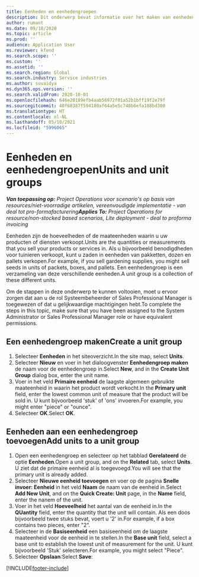 ```yaml
---
title: Eenheden en eenhedengroepen
description: Dit onderwerp bevat informatie over het maken van eenheden en eenhedengroepen in Dynamics 365 Project Operations.
author: rumant
ms.date: 09/18/2020
ms.topic: article
ms.prod: ''
audience: Application User
ms.reviewer: kfend
ms.search.scope: ''
ms.custom: ''
ms.assetid: ''
ms.search.region: Global
ms.search.industry: Service industries
ms.author: suvaidya
ms.dyn365.ops.version: ''
ms.search.validFrom: 2020-10-01
ms.openlocfilehash: 646e20189efb4aab56972f01a52b1bff19f2e79f
ms.sourcegitcommit: 40f68387f594180af64a5e5c748b6efa188bd300
ms.translationtype: HT
ms.contentlocale: nl-NL
ms.lasthandoff: 05/10/2021
ms.locfileid: "5996065"
---
```

# <a name="units-and-unit-groups"></a><span data-ttu-id="0459b-103">Eenheden en eenhedengroepen</span><span class="sxs-lookup"><span data-stu-id="0459b-103">Units and unit groups</span></span>

<span data-ttu-id="0459b-104">_**Van toepassing op:** Project Operations voor scenario's op basis van resources/niet-voorradige artikelen, vereenvoudigde implementatie - van deal tot pro-formafacturering_</span><span class="sxs-lookup"><span data-stu-id="0459b-104">_**Applies To:** Project Operations for resource/non-stocked based scenarios, Lite deployment - deal to proforma invoicing_</span></span>

<span data-ttu-id="0459b-105">Eenheden zijn de hoeveelheden of de maateenheden waarin u uw producten of diensten verkoopt.</span><span class="sxs-lookup"><span data-stu-id="0459b-105">Units are the quantities or measurements that you sell your products or services in.</span></span> <span data-ttu-id="0459b-106">Als u bijvoorbeeld benodigdheden voor tuinieren verkoopt, kunt u zaden in eenheden van pakketten, dozen en pallets verkopen.</span><span class="sxs-lookup"><span data-stu-id="0459b-106">For example, if you sell gardening supplies, you might sell seeds in units of packets, boxes, and pallets.</span></span> <span data-ttu-id="0459b-107">Een eenhedengroep is een verzameling van deze verschillende eenheden.</span><span class="sxs-lookup"><span data-stu-id="0459b-107">A unit group is a collection of these different units.</span></span>

<span data-ttu-id="0459b-108">Om de stappen in deze onderwerp te kunnen voltooien, moet u ervoor zorgen dat aan u de rol Systeembeheerder of Sales Professional Manager is toegewezen of dat u gelijkwaardige machtigingen hebt.</span><span class="sxs-lookup"><span data-stu-id="0459b-108">To complete the steps in this topic, make sure that you have been assigned to the System Administrator or Sales Professional Manager role or have equivalent permissions.</span></span>

## <a name="create-a-unit-group"></a><span data-ttu-id="0459b-109">Een eenhedengroep maken</span><span class="sxs-lookup"><span data-stu-id="0459b-109">Create a unit group</span></span>

1. <span data-ttu-id="0459b-110">Selecteer **Eenheden** in het siteoverzicht.</span><span class="sxs-lookup"><span data-stu-id="0459b-110">In the site map, select **Units**.</span></span>
2. <span data-ttu-id="0459b-111">Selecteer **Nieuw** en voer in het dialoogvenster **Eenhedengroep maken** de naam voor de eenhedengroep in.</span><span class="sxs-lookup"><span data-stu-id="0459b-111">Select **New**, and in the **Create Unit Group** dialog box, enter the unit name.</span></span>
3. <span data-ttu-id="0459b-112">Voer in het veld **Primaire eenheid** de laagste algemeen gebruikte maateenheid in waarin het product wordt verkocht.</span><span class="sxs-lookup"><span data-stu-id="0459b-112">In the **Primary unit** field, enter the lowest common unit of measure that the product will be sold in.</span></span> <span data-ttu-id="0459b-113">U kunt bijvoorbeeld 'stuk' of 'ons' invoeren.</span><span class="sxs-lookup"><span data-stu-id="0459b-113">For example, you might enter "piece" or "ounce".</span></span>
4. <span data-ttu-id="0459b-114">Selecteer **OK**.</span><span class="sxs-lookup"><span data-stu-id="0459b-114">Select **OK**.</span></span>

## <a name="add-units-to-a-unit-group"></a><span data-ttu-id="0459b-115">Eenheden aan een eenhedengroep toevoegen</span><span class="sxs-lookup"><span data-stu-id="0459b-115">Add units to a unit group</span></span>

1. <span data-ttu-id="0459b-116">Open een eenhedengroep en selecteer op het tabblad **Gerelateerd** de optie **Eenheden**.</span><span class="sxs-lookup"><span data-stu-id="0459b-116">Open a unit group, and on the **Related** tab, select **Units**.</span></span> <span data-ttu-id="0459b-117">U ziet dat de primaire eenheid al is toegevoegd.</span><span class="sxs-lookup"><span data-stu-id="0459b-117">You will see that the primary unit is already added.</span></span>
2. <span data-ttu-id="0459b-118">Selecteer **Nieuwe eenheid toevoegen** en voer op de pagina **Snelle invoer: Eenheid** in het veld **Naam** de naam van de eenheid in.</span><span class="sxs-lookup"><span data-stu-id="0459b-118">Select **Add New Unit**, and on the **Quick Create: Unit** page, in the **Name** field, enter the nanem of the unit.</span></span>
3. <span data-ttu-id="0459b-119">Voer in het veld **Hoeveelheid** het aantal van de eenheid in.</span><span class="sxs-lookup"><span data-stu-id="0459b-119">In the **QUantity** field, enter the quantity that the unit will contain.</span></span> <span data-ttu-id="0459b-120">Als een doos bijvoorbeeld twee stuks bevat, voert u '2' in.</span><span class="sxs-lookup"><span data-stu-id="0459b-120">For example, if a box contains two pieces, enter "2".</span></span> 
4. <span data-ttu-id="0459b-121">Selecteer in de **Basiseenheid** een basiseenheid om de laagste maateenheid voor de eenheid in te stellen.</span><span class="sxs-lookup"><span data-stu-id="0459b-121">In the **Base unit** field, select a base unit to establish the lowest unit of measurement for the unit.</span></span> <span data-ttu-id="0459b-122">U kunt bijvoorbeeld 'Stuk' selecteren.</span><span class="sxs-lookup"><span data-stu-id="0459b-122">For example, you might select "Piece".</span></span>
5. <span data-ttu-id="0459b-123">Selecteer **Opslaan**:</span><span class="sxs-lookup"><span data-stu-id="0459b-123">Select **Save**:</span></span>


[!INCLUDE[footer-include](../includes/footer-banner.md)]